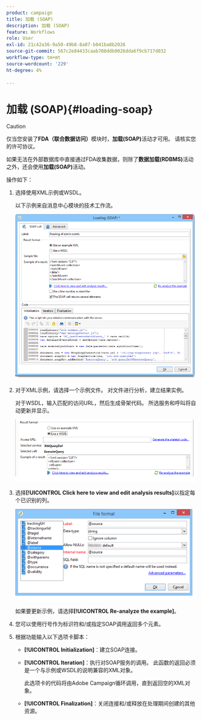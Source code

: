 ```yaml
---
product: campaign
title: 加载 (SOAP)
description: 加载 (SOAP)
feature: Workflows
role: User
exl-id: 21c42a36-9a50-49b8-8a07-b041ba8b2026
source-git-commit: 567c2e84433caab708ddb9026dda6f9cb717d032
workflow-type: tm+mt
source-wordcount: '229'
ht-degree: 4%

---
```


# 加载 (SOAP){#loading-soap}



>[!CAUTION]
>
>仅当您安装了&#x200B;**FDA（联合数据访问）**&#x200B;模块时，**加载(SOAP)**&#x200B;活动才可用。 请核实您的许可协议。

如果无法在外部数据库中直接通过FDA收集数据，则除了&#x200B;**数据加载(RDBMS)**&#x200B;活动之外，还会使用&#x200B;**加载(SOAP)**&#x200B;活动。

操作如下：

1. 选择使用XML示例或WSDL。

   以下示例来自消息中心模块的技术工作流。

   ![](assets/load_soap_002.png)

1. 对于XML示例，请选择一个示例文件。 对文件进行分析，建立结果实例。

   对于WSDL，输入匹配的访问URL，然后生成骨架代码。 所选服务和呼叫将自动更新并显示。

   ![](assets/soap_load_003.png)

1. 选择&#x200B;**[!UICONTROL Click here to view and edit analysis results]**&#x200B;以指定每个已识别的列。

   ![](assets/soap_load_001.png)

   如果要更新示例，请选择&#x200B;**[!UICONTROL Re-analyze the example]**。

1. 您可以使用行号作为标识符和/或指定SOAP调用返回多个元素。
1. 根据功能输入以下选项卡脚本：

   * **[!UICONTROL Initialization]**：建立SOAP连接。
   * **[!UICONTROL Iteration]**：执行对SOAP服务的调用。 此函数的返回必须是一个与示例或WSDL的说明兼容的XML对象。

     此选项卡的代码将由Adobe Campaign循环调用，直到返回空的XML对象。

   * **[!UICONTROL Finalization]**：关闭连接和/或释放在处理期间创建的其他资源。
